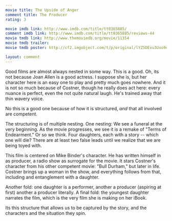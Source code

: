 ```yaml
---
movie title: The Upside of Anger
comment title: The Producer
rating: 3

movie imdb link: http://www.imdb.com/title/tt0365885/
comment imdb link: http://www.imdb.com/title/tt0365885/reviews-44
movie tmdb link: http://www.themoviedb.org/movie/11354
movie tmdb trailer: 
movie tmdb poster: http://cf2.imgobject.com/t/p/original/lYZ5DEvu3Uxo9ub2Rx0RjrpcmD6.jpg

layout: comment
---
```


Good films are almost always nested in some way. This is a good. Oh, its not because Joan Allen is a good actress. I suppose she is, but her character here is an easy one to play and pretty much goes nowhere. And it is not so much because of Costner, though he really does act here: every nuance is perfect, even the not quite natural laugh. He's trained away that thin wavery voice.

No this is a good one because of how it is structured, _and_ that all involved are competent.

The structuring is of multiple nesting. One nesting: We see a funeral at the very beginning. As the movie progresses, we see it is a remake of "Terms of Endearment." Or so we think. Four daughters, each with a story -- which one will die? There are at least two false leads until we realize that we are being toyed with.

This film is centered on Mike Binder's character. He has written himself in as producer, a radio show as surrogate for the movie. It stars Costner's character from his other competent movie: "Bull Durham," but later in life. Costner brings up a woman in the show, and everything follows from that, including and entanglement with a daughter.

Another fold: one daughter is a performer, another a producer (aspiring at first) another a producer literally. A final fold: the youngest daughter narrates the film, which is the very film she is making on her iBook.

Its this structure that allows us to be captured by the story, and the characters and the situation they spin.
